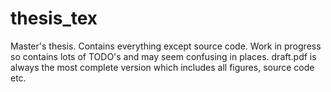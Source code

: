 # thesis_tex
Master's thesis. Contains everything except source code.
Work in progress so contains lots of TODO's and may seem confusing in places.
draft.pdf is always the most complete version which includes all figures, source code etc.
